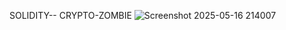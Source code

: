 SOLIDITY-- CRYPTO-ZOMBIE
![Screenshot 2025-05-16 214007](https://github.com/user-attachments/assets/60b219e0-29d0-45b8-a370-9c0cc022ac9b)
